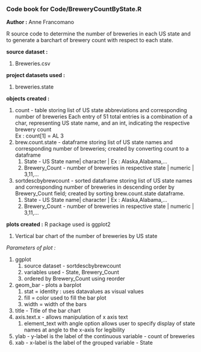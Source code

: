 ### Code book for Code/BreweryCountByState.R
**Author :** Anne Francomano

R source code to determine the number of breweries in each US state and to generate a barchart of brewery count with respect to each state.

**source dataset :** 
1) Breweries.csv

**project datasets used :**
1) breweries.state

**objects created :**
1. count - table storing list of US state abbreviations and corresponding number of breweries
    Each entry of 51 total entries is a combination of a char, representing US state name, and an int, indicating the respective brewery count  
    Ex : count[1] = AL 3
2. brew.count.state - dataframe storing list of US state names and corresponding number of breweries;  created by converting count to a dataframe
    1. State - US State name| character | Ex : Alaska,Alabama,...
    2. Brewery_Count - number of breweries in respective state | numeric | 3,11,...
3. sortdescbybrewcount - sorted dataframe storing list of US state names and corresponding number of breweries in descending order by Brewery_Count field;  created by sorting brew.count.state dataframe.
    1. State - US State name| character | Ex : Alaska,Alabama,...
    2. Brewery_Count - number of breweries in respective state | numeric | 3,11,...

**plots created :**
R package used is ggplot2

1. Vertical bar chart of  the number of breweries by US state

*Parameters of plot :* 
1. ggplot  
   1. source dataset - sortdescbybrewcount 
   2. variables used - State, Brewery_Count
   3. ordered by Brewery_Count using reorder   
2. geom_bar - plots a barplot 
   1. stat = identity : uses datavalues as visual values 
   2. fill = color used to fill the bar plot 
   3. width = width of the bars 
3. title -  Title of the bar chart
4. axis.text.x - allows manipulation of x axis text
   1. element_text with angle option allows user to specify display of state names at angle to the x-axis for legibility
5. ylab - y-label is the label of the continuous variable - count of breweries
6. xab - x-label is the label of the grouped variable - State 
    
